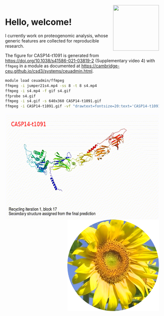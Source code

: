 <img src="https://jinghuazhao.github.io/assets/images/qr-logo.svg" align="right" width=150 height=150>

# Hello, welcome!

I currently work on proteogenomic analysis, whose generic features are collected for reproducible research.

The figure for CASP14-t1091 is generated from https://doi.org/10.1038/s41586-021-03819-2 (Supplementary video 4) with `ffmpeg` in a module as documented at <https://cambridge-ceu.github.io/csd3/systems/ceuadmin.html>.

```bash
module load ceuadmin/ffmpeg
ffmpeg -i jumper21s4.mp4 -ss 8 -t 8 s4.mp4
ffmpeg -i s4.mp4 -f gif s4.gif
ffprobe s4.gif
ffmpeg -i s4.gif -s 640x360 CASP14-t1091.gif
ffmpeg -i CASP14-t1091.gif -vf "drawtext=fontsize=20:text='CASP14-t1091':fontcolor=red:x=25:y=30" CASP14-t1091-text.gif
```

<img src="https://github.com/jinghuazhao/jinghuazhao/blob/master/CASP14-t1091-text.gif" align="left" height=350 width=650>

<img src="https://github.com/jinghuazhao/jinghuazhao/blob/master/gansubaiyin-circle.png" align="right" height="300" width="300">
